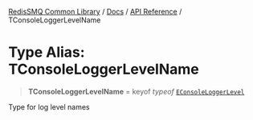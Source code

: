 [RedisSMQ Common Library](../../../README.md) / [Docs](../../README.md) / [API Reference](../README.md) / TConsoleLoggerLevelName

# Type Alias: TConsoleLoggerLevelName

> **TConsoleLoggerLevelName** = keyof *typeof* [`EConsoleLoggerLevel`](../enumerations/EConsoleLoggerLevel.md)

Type for log level names
